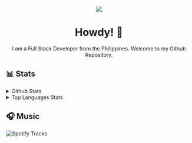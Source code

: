 <p align="center"> 
  <img src="https://c.tenor.com/TTVrO7TLRGoAAAAd/raiden-shogun.gif" />
</p>

<h1 align="center">Howdy! 👋</h1>
<p align="center">
  I am a Full Stack Developer from the Philippines. Welcome to my Github Repository.
</p>


## 📊 Stats

<details>
  <summary>Github Stats</summary>
  <br>
  
  ![Lei's GitHub stats](https://github-readme-stats.vercel.app/api?username=leixdd&theme=merko)
  
</details>

<details>
  <summary>Top Languages Stats</summary>
  <br>
  
  ![Lei's GitHub stats](https://github-readme-stats.vercel.app/api/top-langs/?username=leixdd&theme=merko)

</details>

## 🎧 Music

![Spotify Tracks](https://spotify-recently-played-readme.vercel.app/api?user=22dkzdziuaqf5uvai4r4c7pmy&count=7&unique=true)
